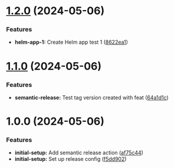 # [1.2.0](https://github.com/Piwero/sandbox-github-actions/compare/v1.1.0...v1.2.0) (2024-05-06)


### Features

* **helm-app-1:** Create Helm app test 1 ([8622ea1](https://github.com/Piwero/sandbox-github-actions/commit/8622ea161e7f405fcb4694a0af364793485eaedf))

# [1.1.0](https://github.com/Piwero/sandbox-github-actions/compare/v1.0.0...v1.1.0) (2024-05-06)


### Features

* **semantic-release:** Test tag version created with feat ([64a1d1c](https://github.com/Piwero/sandbox-github-actions/commit/64a1d1c066cfa6b86f91fb3fed90fce2cc40e43c))

# 1.0.0 (2024-05-06)


### Features

* **initial-setup:** Add semantic release action ([af75c44](https://github.com/Piwero/sandbox-github-actions/commit/af75c44559c383ef4baf4beaabf84127efe322bb))
* **initial-setup:** Set up release config ([f5dd902](https://github.com/Piwero/sandbox-github-actions/commit/f5dd902c21f813a58a899b2eb752d77ec847c303))
